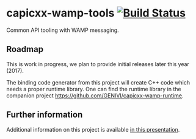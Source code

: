 # capicxx-wamp-tools [![Build Status](https://travis-ci.org/GENIVI/capicxx-wamp-tools.svg?branch=master)](https://travis-ci.org/GENIVI/capicxx-wamp-tools)
Common API tooling with WAMP messaging.

## Roadmap

This is work in progress, we plan to provide initial releases later this year (2017).

The binding code generator from this project will create C++ code which needs a proper runtime library.
One can find the runtime library in the companion project https://github.com/GENIVI/capicxx-wamp-runtime.

## Further information

Additional information on this project is available [in this presentation](https://projects.itemis.de/html/web-presentations/kbi/2017/2017_05_genivi_amm_francaweb/#/).

